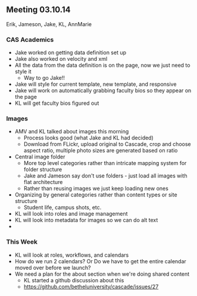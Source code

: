 ## Meeting 03.10.14
Erik, Jameson, Jake, KL, AnnMarie

### CAS Academics
* Jake worked on getting data definition set up
* Jake also worked on velocity and xml
* All the data from the data definition is on the page, now we just need to style it
    * Way to go Jake!!
* Jake will style for current template, new template, and responsive
* Jake will work on automatically grabbing faculty bios so they appear on the page
* KL will get faculty bios figured out

### Images
* AMV and KL talked about images this morning
    * Process looks good (what Jake and KL had decided)
    * Download from FLickr, upload original to Cascade, crop and choose aspect ratio, multiple photo sizes are generated based on ratio
* Central image folder
    * More top level categories rather than intricate mapping system for folder structure
    * Jake and Jameson say don't use folders - just load all images with flat architecture
    * Rather than reusing images we just keep loading new ones
* Organizing by general categories rather than content types or site structure
    * Student life, campus shots, etc.
* KL will look into roles and image management
* KL will look into metadata for images so we can do alt text
* 
### This Week
* KL will look at roles, workflows, and calendars
* How do we run 2 calendars? Or Do we have to get the entire calendar moved over before we launch?
* We need a plan for the about section when we're doing shared content
    * KL started a github discussion about this
    * https://github.com/betheluniversity/cascade/issues/27
